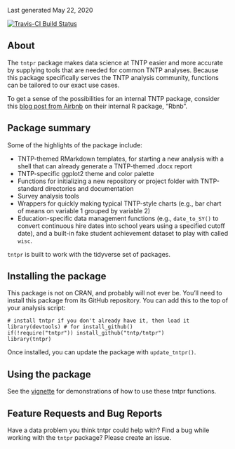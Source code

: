 Last generated May 22, 2020

[![Travis-CI Build
Status](https://travis-ci.org/tntp/tntpr.svg?branch=master)](https://travis-ci.org/tntp/tntpr)

About
-----

The `tntpr` package makes data science at TNTP easier and more accurate
by supplying tools that are needed for common TNTP analyses. Because
this package specifically serves the TNTP analysis community, functions
can be tailored to our exact use cases.

To get a sense of the possibilities for an internal TNTP package,
consider this [blog post from
Airbnb](https://medium.com/airbnb-engineering/using-r-packages-and-education-to-scale-data-science-at-airbnb-906faa58e12d#.6xtwqtk4m)
on their internal R package, “Rbnb”.

Package summary
---------------

Some of the highlights of the package include:

-   TNTP-themed RMarkdown templates, for starting a new analysis with a
    shell that can already generate a TNTP-themed .docx report
-   TNTP-specific ggplot2 theme and color palette
-   Functions for initializing a new repository or project folder with
    TNTP-standard directories and documentation
-   Survey analysis tools
-   Wrappers for quickly making typical TNTP-style charts (e.g., bar
    chart of means on variable 1 grouped by variable 2)
-   Education-specific data management functions (e.g., `date_to_SY()`
    to convert continuous hire dates into school years using a specified
    cutoff date), and a built-in fake student achievement dataset to
    play with called `wisc`.

`tntpr` is built to work with the tidyverse set of packages.

Installing the package
----------------------

This package is not on CRAN, and probably will not ever be. You’ll need
to install this package from its GitHub repository. You can add this to
the top of your analysis script:

    # install tntpr if you don't already have it, then load it
    library(devtools) # for install_github()
    if(!require("tntpr")) install_github("tntp/tntpr")
    library(tntpr)

Once installed, you can update the package with `update_tntpr()`.

Using the package
-----------------

See the
[vignette](https://github.com/tntp/tntpr/blob/master/vignettes/tntpr-introduction.md)
for demonstrations of how to use these tntpr functions.

Feature Requests and Bug Reports
--------------------------------

Have a data problem you think tntpr could help with? Find a bug while
working with the `tntpr` package? Please create an issue.

